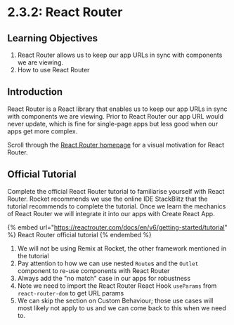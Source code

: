 # 2.3.2: React Router

## Learning Objectives

1. React Router allows us to keep our app URLs in sync with components we are viewing.
2. How to use React Router

## Introduction

React Router is a React library that enables us to keep our app URLs in sync with components we are viewing. Prior to React Router our app URL would never update, which is fine for single-page apps but less good when our apps get more complex.

Scroll through the [React Router homepage](https://reactrouter.com/) for a visual motivation for React Router.

## Official Tutorial

Complete the official React Router tutorial to familiarise yourself with React Router. Rocket recommends we use the online IDE StackBlitz that the tutorial recommends to complete the tutorial. Once we learn the mechanics of React Router we will integrate it into our apps with Create React App.

{% embed url="https://reactrouter.com/docs/en/v6/getting-started/tutorial" %}
React Router official tutorial
{% endembed %}

1. We will not be using Remix at Rocket, the other framework mentioned in the tutorial
2. Pay attention to how we can use nested `Route`s and the `Outlet` component to re-use components with React Router
3. Always add the "no match" case in our apps for robustness
4. Note we need to import the React Router React Hook `useParams` from `react-router-dom` to get URL params
5. We can skip the section on Custom Behaviour; those use cases will most likely not apply to us and we can come back to this when we need to.
